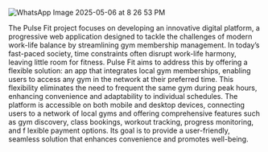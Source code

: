 ![WhatsApp Image 2025-05-06 at 8 26 53 PM](https://github.com/user-attachments/assets/97db3ed0-d41f-4f83-ae48-1a24a3915d3c)

The Pulse Fit project focuses on developing an innovative digital platform, a 
progressive web application designed to tackle the challenges of modern 
work-life balance by streamlining gym membership management. In today’s 
fast-paced society, time constraints often disrupt work-life harmony, leaving 
little room for fitness. Pulse Fit aims to address this by offering a flexible 
solution: an app that integrates local gym memberships, enabling users to 
access any gym in the network at their preferred time. This flexibility eliminates 
the need to frequent the same gym during peak hours, enhancing 
convenience and adaptability to individual schedules. 
The platform is accessible on both mobile and desktop devices, connecting 
users to a network of local gyms and offering comprehensive features such as 
gym discovery, class bookings, workout tracking, progress monitoring, and 
f
 lexible payment options. Its goal is to provide a user-friendly, seamless solution 
that enhances convenience and promotes well-being.
